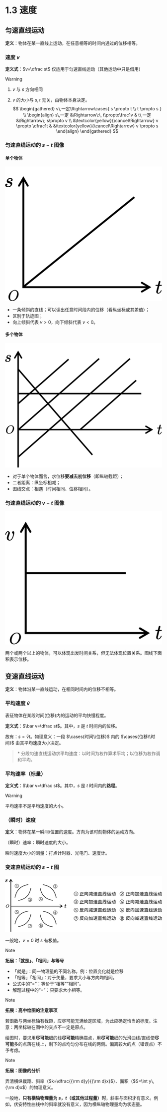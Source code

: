 # 1.3 速度

## 匀速直线运动

**定义**：物体在某一直线上运动，在任意相等的时间内通过的位移相等。

### 速度 $v$

**定义式**：$v=\dfrac st$ 仅适用于匀速直线运动（其他运动中只是借用）

> [!warning]
>
> 1. $v$ 与 $s$ 方向相同
>
> 2. $v$ 的大小与 $s,t$ 无关，由物体本身决定。
>    $$
>    \begin{gathered}
>    v\,一定\Rightarrow\cases{
>    s \propto t \\ t \propto s
>    } \\
>    \begin{align}
>    s\,一定 &\Rightarrow\:\, t\propto\frac1v &
>    t\,一定 &\Rightarrow\; s\propto v
>    \\
>    &\textcolor{yellow}{\cancel\Rightarrow}
>    v \propto \dfrac1t &
>    &\textcolor{yellow}{\cancel\Rightarrow}
>    v \propto s
>    \end{align}
>    \end{gathered}
>    $$

### 匀速直线运动的 $s-t$ 图像

#### 单个物体

![&small](./images/constant-v-single-s-t.svg)

- 一条倾斜的直线；可以读出任意时间段内的位移（看纵坐标或其差值）；
- 区别于轨迹图；
- 向上倾斜代表 $v>0$，向下倾斜代表 $v<0$。

#### 多个物体

![&small](./images/constant-v-multi-s-t.svg)

- 对于单个物体而言，求位移**要减去初位移**（即纵轴截距）；
- 二者距离：纵坐标相减；
- 图线交点：相遇（时间相同、位移相同）。

### 匀速直线运动的 $v-t$ 图像

![&small](./images/constant-v-single-v-t.svg)

两个或两个以上的物体，可以体现出发时间关系，但无法体现位置关系。图线下面积表示位移。

## 变速直线运动

**定义**：物体沿某一直线运动，在相同时间内的位移不相等。

### 平均速度 $\bar v$

表征物体在某段时间(位移)内的运动的平均快慢程度。

**定义式**：$\bar v=\dfrac st$。其中，$s$ 是 $t$ 时间内的位移。

故有：$s=\bar vt$。物理意义：一段 $\cases{时间\\位移}$ 内的 $\cases{位移\\时间}$ 由其平均速度大小决定。

> \* 分段匀速直线运动求平均速度：以时间为权作算术平均；以位移为权作调和平均。

### 平均速率（标量）

**定义式**：$\bar v=\dfrac st$。其中，$s$ 是 $t$ 时间内的**路程**。

> [!warning]
>
> 平均速率不是平均速度的大小。

### （瞬时）速度

**定义**：物体在某一瞬间/位置的速度。方向为该时刻物体的运动方向。

（瞬时）速率：瞬时速度的大小。

瞬时速度大小的测量：打点计时器、光电门、速度计。

### 变速直线运动的 $s-t$ 图

![&medium](./images/var-v-multi-s-t.svg)

一般地，$v=0$ 时 $s$ 有极值。

> [!note]
>
> **拓展：「就是」、「相同」与等号**
>
> - 「就是」：同一物理量的不同名称。例：位置变化就是位移
> - 「相等」「相同」：对于矢量，要求大小与方向均相同。
> - 公式中的“=”：等价于“相等”“相同”。
> - 解题过程中的“=”：只要求大小相等。

> [!note]
>
> **拓展：高中绘图的注意事项**
>
> 若函数与两坐标轴有截距，应尽可能充满给定区域，为此应确定恰当的标度。注意：两坐标轴在图中的交点不一定是原点。
>
> 绘图时，要求用**尽可能**细的线**尽可能**精确描点，用**尽可能**细的光滑曲线/直线使**尽可能**多的点落在线上，剩下的点均匀分布在线的两侧。偏离较大的点（错误点）不予考虑。

> [!note]
>
> **拓展：图像的分析**
>
> 弄清横纵截距、斜率（$k=\dfrac{{\rm d}y}{{\rm d}x}$）、面积（$S=\int y\,{\rm d}x$）的物理意义。
>
> 一般地，**只有横轴物理量为 $s$，$t$（或其他过程量）时**，斜率与面积才有意义。例如，伏安特性曲线中的斜率就没有意义，因为横纵轴物理量均为状态量。

